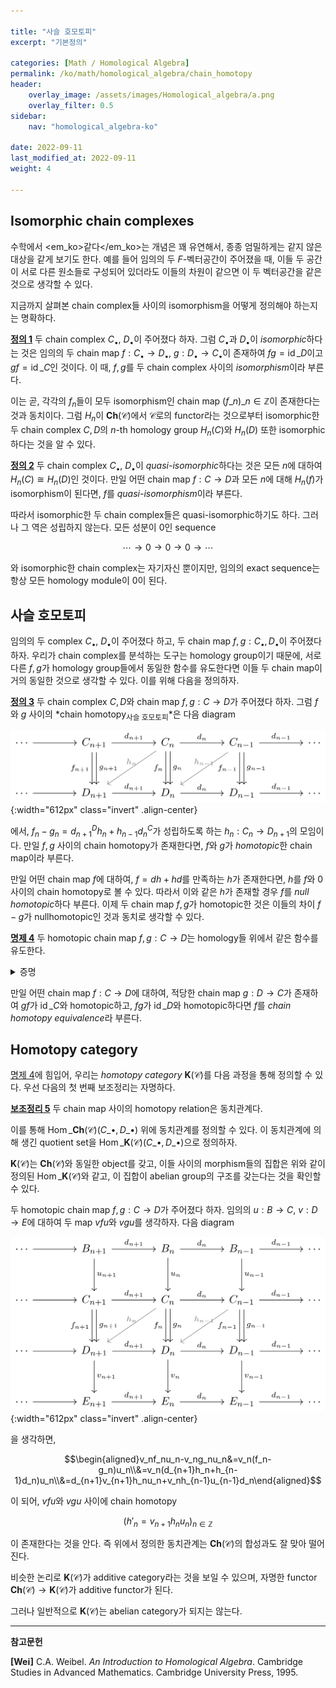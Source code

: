 ```yaml
---

title: "사슬 호모토피"
excerpt: "기본정의"

categories: [Math / Homological Algebra]
permalink: /ko/math/homological_algebra/chain_homotopy
header:
    overlay_image: /assets/images/Homological_algebra/a.png
    overlay_filter: 0.5
sidebar: 
    nav: "homological_algebra-ko"

date: 2022-09-11
last_modified_at: 2022-09-11
weight: 4

---
```


## Isomorphic chain complexes

수학에서 <em_ko>같다</em_ko>는 개념은 꽤 유연해서, 종종 엄밀하게는 같지 않은 대상을 같게 보기도 한다. 예를 들어 임의의 두 $F$-벡터공간이 주어졌을 때, 이들 두 공간이 서로 다른 원소들로 구성되어 있더라도 이들의 차원이 같으면 이 두 벡터공간을 같은 것으로 생각할 수 있다. 

지금까지 살펴본 chain complex들 사이의 isomorphism을 어떻게 정의해야 하는지는 명확하다.

<div class="definition" markdown="1">

<ins id="df1">**정의 1**</ins> 두 chain complex $C_\bullet$, $D_\bullet$이 주어졌다 하자. 그럼 $C_\bullet$과 $D_\bullet$이 *isomorphic*하다는 것은 임의의 두 chain map $f:C_\bullet\rightarrow D_\bullet$, $g:D_\bullet\rightarrow C_\bullet$이 존재하여 $fg=\operatorname{id}\_D$이고 $gf=\operatorname{id}\_C$인 것이다. 이 때, $f,g$를 두 chain complex 사이의 *isomorphism*이라 부른다.

</div>

이는 곧, 각각의 $f_n$들이 모두 isomorphism인 chain map $(f\_n)\_{n\in\mathbb{Z}}$이 존재한다는 것과 동치이다. 그럼 $H_n$이 $\mathbf{Ch}(\mathcal{C})$에서 $\mathcal{C}$로의 functor라는 것으로부터 isomorphic한 두 chain complex $C,D$의 $n$-th homology group $H_n(C)$와 $H_n(D)$ 또한 isomorphic하다는 것을 알 수 있다. 

<div class="definition" markdown="1">

<ins id="df2">**정의 2**</ins> 두 chain complex $C_\bullet$, $D_\bullet$이 *quasi-isomorphic*하다는 것은 모든 $n$에 대하여 $H_n(C)\cong H_n(D)$인 것이다. 만일 어떤 chain map $f:C\rightarrow D$과 모든 $n$에 대해 $H_n(f)$가 isomorphism이 된다면, $f$를 *quasi-isomorphism*이라 부른다.

</div>

따라서 isomorphic한 두 chain complex들은 quasi-isomorphic하기도 하다. 그러나 그 역은 성립하지 않는다. 모든 성분이 0인 sequence

$$\cdots\rightarrow 0\rightarrow 0\rightarrow 0\rightarrow\cdots$$

와 isomorphic한 chain complex는 자기자신 뿐이지만, 임의의 exact sequence는 항상 모든 homology module이 0이 된다.

## 사슬 호모토피

임의의 두 complex $C_\bullet$, $D_\bullet$이 주어졌다 하고, 두 chain map $f,g:C_\bullet,D_\bullet$이 주어졌다 하자. 우리가 chain complex를 분석하는 도구는 homology group이기 때문에, 서로 다른 $f,g$가 homology group들에서 동일한 함수를 유도한다면 이들 두 chain map이 거의 동일한 것으로 생각할 수 있다. 이를 위해 다음을 정의하자.

<div class="definition" markdown="1">

<ins id="df3">**정의 3**</ins> 두 chain complex $C,D$와 chain map $f,g:C\rightarrow D$가 주어졌다 하자. 그럼 $f$와 $g$ 사이의 *chain homotopy<sub>사슬 호모토피</sub>*은 다음 diagram

![chain_homotopy](/assets/images/Homological_algebra/Chain_homotopy-1.png){:width="612px" class="invert" .align-center}

에서, $f_n-g_n=d_{n+1}^Dh_n+h_{n-1}d_n^C$가 성립하도록 하는 $h_n:C_n\rightarrow D_{n+1}$의 모임이다. 만일 $f,g$ 사이의 chain homotopy가 존재한다면, $f$와 $g$가 *homotopic*한 chain map이라 부른다. 

</div>

만일 어떤 chain map $f$에 대하여, $f=dh+hd$를 만족하는 $h$가 존재한다면, $h$를 $f$와 $0$ 사이의 chain homotopy로 볼 수 있다. 따라서 이와 같은 $h$가 존재할 경우 $f$를 *null homotopic*하다 부른다. 이제 두 chain map $f,g$가 homotopic한 것은 이들의 차이 $f-g$가 nullhomotopic인 것과 동치로 생각할 수 있다. 

<div class="proposition" markdown="1">

<ins id="pp4">**명제 4**</ins> 두 homotopic chain map $f,g:C\rightarrow D$는 homology들 위에서 같은 함수를 유도한다.

</div>
<details class="proof" markdown="1">
<summary>증명</summary>

임의의 $[a]\in H_n(C)=\ker(d^C_{n})/\operatorname{im}(d^C_{n+1})$을 택하고, $a\in\ker(d_{n}^C)$가 representative라 하자. 우리는 

$$f_n(a)-g_n(b)\in\operatorname{im}(d_{n+1}^D)$$

을 보여야 한다. 그런데 다음의 식

$$(d_{n+1}^D\circ h_n)(a)+(h_{n-1}\circ d_n^C)(a)=f_n(a)-g_n(a)$$

으로부터, $a\in \ker(d_n^C)$이므로 

$$f_n(a)-g_n(a)=d_{n+1}^D)(h_n(a))\in\operatorname{im}(d_{n+1}^D)$$

을 얻는다.

</details>

만일 어떤 chain map $f:C\rightarrow D$에 대하여, 적당한 chain map $g:D\rightarrow C$가 존재하여 $gf$가 $\operatorname{id}\_C$와 homotopic하고, $fg$가 $\operatorname{id}\_D$와 homotopic하다면 $f$를 *chain homotopy equivalence*라 부른다. 

## Homotopy category

[명제 4](#pp4)에 힘입어, 우리는 *homotopy category* $\mathbf{K}(\mathcal{C})$를 다음 과정을 통해 정의할 수 있다. 우선 다음의 첫 번째 보조정리는 자명하다.

<div class="proposition" markdown="1">

<ins id="lem5">**보조정리 5**</ins> 두 chain map 사이의 homotopy relation은 동치관계다.

</div>

이를 통해 $\operatorname{Hom}\_{\mathbf{Ch}(\mathcal{C})}(C\_\bullet,D\_\bullet)$ 위에 동치관계를 정의할 수 있다. 이 동치관계에 의해 생긴 quotient set을 $\operatorname{Hom}\_{\mathbf{K}(\mathcal{C})}(C\_\bullet,D\_\bullet)$으로 정의하자. 

$\mathbf{K}(\mathcal{C})$는 $\mathbf{Ch}(\mathcal{C})$와 동일한 object를 갖고, 이들 사이의 morphism들의 집합은 위와 같이 정의된 $\operatorname{Hom}\_{\mathbf{K}(\mathcal{C})}$와 같고, 이 집합이 abelian group의 구조를 갖는다는 것을 확인할 수 있다. 

두 homotopic chain map $f,g:C\rightarrow D$가 주어졌다 하자. 임의의 $u:B\rightarrow C$, $v:D\rightarrow E$에 대하여 두 map $vfu$와 $vgu$를 생각하자. 다음 diagram

![composition_in_homotopy_category](/assets/images/Homological_algebra/Chain_homotopy-2.png){:width="612px" class="invert" .align-center}

을 생각하면,

$$\begin{aligned}v_nf_nu_n-v_ng_nu_n&=v_n(f_n-g_n)u_n\\&=v_n(d_{n+1}h_n+h_{n-1}d_n)u_n\\&=d_{n+1}v_{n+1}h_nu_n+v_nh_{n-1}u_{n-1}d_n\end{aligned}$$

이 되어, $vfu$와 $vgu$ 사이에 chain homotopy

$$(h'_n=v_{n+1}h_nu_n)_{n\in\mathbb{Z}}$$

이 존재한다는 것을 안다. 즉 위에서 정의한 동치관계는 $\mathbf{Ch}(\mathcal{C})$의 합성과도 잘 맞아 떨어진다. 

비슷한 논리로 $\mathbf{K}(\mathcal{C})$가 additive category라는 것을 보일 수 있으며, 자명한 functor $\mathbf{Ch}(\mathcal{C})\rightarrow\mathbf{K}(\mathcal{C})$가 additive functor가 된다. 

그러나 일반적으로 $\mathbf{K}(\mathcal{C})$는 abelian category가 되지는 않는다. 

---

**참고문헌**

**[Wei]** C.A. Weibel. *An Introduction to Homological Algebra*. Cambridge Studies in Advanced Mathematics. Cambridge University Press, 1995.
